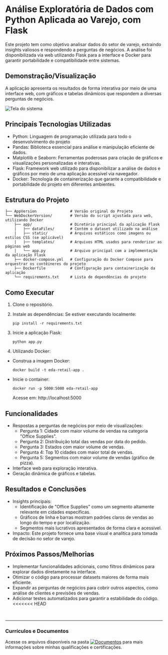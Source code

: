 # Análise Exploratória de Dados com Python Aplicada ao Varejo, com Flask

Este projeto tem como objetivo analisar dados do setor de varejo, extraindo insights valiosos e respondendo a perguntas de negócios. A análise foi disponibilizada via web utilizando Flask para a interface e Docker para garantir portabilidade e compatibilidade entre sistemas.

## Demonstração/Visualização
A aplicação apresenta os resultados de forma interativa por meio de uma interface web, com gráficos e tabelas dinâmicos que respondem a diversas perguntas de negócios.

![Tela do sistema](https://github.com/vitoriapguimaraes/portifolio-python-dataScience/blob/main/3.%20Explorar%20Dados%20Varejo/WebDockerVersion/AnaliseWeb-Demonstacao.gif)

## Principais Tecnologias Utilizadas
- Python: Linguagem de programação utilizada para todo o desenvolvimento do projeto
- Pandas: Biblioteca essencial para análise e manipulação eficiente de dados.
- Matplotlib e Seaborn: Ferramentas poderosas para criação de gráficos e visualizações personalizadas e interativas.
- Flask: Framework web utilizado para disponibilizar a análise de dados e gráficos por meio de uma aplicação acessível via navegador.
- Docker: Tecnologia de containerização que garante a compatibilidade e portabilidade do projeto em diferentes ambientes.

## Estrutura do Projeto
```
├── AppVersion               # Versão original do Projeto
└── WebDockerVersion/        # Versão do script ajustada para web, utilizando Docker
    ├── app/                 # Diretório principal da aplicação Flask
    |   ├── dataFiles/       # Contém o dataset utilizado na análise
    |   ├── static/          # Arquivos estáticos como imagens ou estilos CSS (se aplicável)
    |   ├── templates/       # Arquivos HTML usados para renderizar as páginas web
    |   └── app.py           # Arquivo principal com a implementação da aplicação Flask
    ├── docker-compose.yml   # Configuração do Docker Compose para orquestrar os contêineres do projeto
    ├── Dockerfile           # Configuração para containerização da aplicação
    └── requirements.txt     # Lista de dependências do projeto
```

## Como Executar
1. Clone o repositório.

2. Instale as dependências:
    Se estiver executando localmente:
    ```
    pip install -r requirements.txt
    ```

3. Inicie a aplicação Flask:
   ```
   python app.py
   ```

4. Utilizando Docker:
- Construa a imagem Docker:
  ```
  docker build -t eda-retail-app .
  ```
- Inicie o container:
  ```
  docker run -p 5000:5000 eda-retail-app
  ```
    Acesse em: http://localhost:5000

## Funcionalidades
- Respostas a perguntas de negócios por meio de visualizações:
    - Pergunta 1: Cidade com maior volume de vendas na categoria "Office Supplies".
    - Pergunta 2: Distribuição total das vendas por data do pedido.
    - Pergunta 3: Estados com maior volume de vendas.
    - Pergunta 4: Top 10 cidades com maior total de vendas.
    - Pergunta 5: Segmentos com maior volume de vendas (gráfico de pizza).
- Interface web para exploração interativa.
- Geração dinâmica de gráficos e tabelas.

## Resultados e Conclusões
- Insights principais:
    - Identificação de "Office Supplies" como um segmento altamente relevante em cidades específicas.
    - Gráficos de linha e barras mostram padrões claros de vendas ao longo do tempo e por localização.
    - Segmentos mais lucrativos apresentados de forma clara e acessível.
- Impacto: Este projeto fornece uma base visual e analítica para tomada de decisão no setor de varejo.

## Próximos Passos/Melhorias
- Implementar funcionalidades adicionais, como filtros dinâmicos para explorar dados diretamente na interface.
- Otimizar o código para processar datasets maiores de forma mais eficiente.
- Expandir as perguntas de negócios para cobrir outros aspectos, como análise de clientes e previsões de vendas.
- Adicionar testes automatizados para garantir a estabilidade do código.
<<<<<<< HEAD

<br>
<hr> 

### Currículos e Documentos
Acesse os arquivos disponíveis na pasta 
[![Documentos](https://img.shields.io/badge/DOCUMENTOS-%F0%9F%93%83-blue?style=flat-square)](https://github.com/vitoriapguimaraes/vitoriapguimaraes/tree/main/DOCUMENTOS) para mais informações sobre minhas qualificações e certificações.
